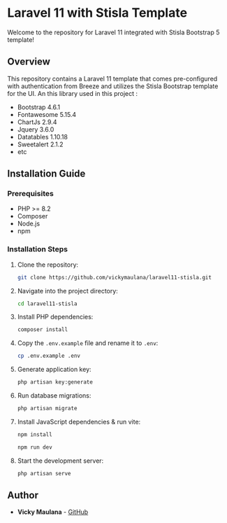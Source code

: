 # Laravel 11 with Stisla Template

Welcome to the repository for Laravel 11 integrated with Stisla Bootstrap 5 template!

## Overview

This repository contains a Laravel 11 template that comes pre-configured with authentication from Breeze and utilizes the Stisla Bootstrap template for the UI. An this library used in this project :

-   Bootstrap 4.6.1
-   Fontawesome 5.15.4
-   ChartJs 2.9.4
-   Jquery 3.6.0
-   Datatables 1.10.18
-   Sweetalert 2.1.2
-   etc

## Installation Guide

### Prerequisites

-   PHP >= 8.2
-   Composer
-   Node.js
-   npm

### Installation Steps

1. Clone the repository:

    ```bash
    git clone https://github.com/vickymaulana/laravel11-stisla.git
    ```

2. Navigate into the project directory:

    ```bash
    cd laravel11-stisla
    ```

3. Install PHP dependencies:

    ```bash
    composer install
    ```

4. Copy the `.env.example` file and rename it to `.env`:

    ```bash
    cp .env.example .env
    ```

5. Generate application key:

    ```bash
    php artisan key:generate
    ```

6. Run database migrations:

    ```bash
    php artisan migrate
    ```

7. Install JavaScript dependencies & run vite:

    ```bash
    npm install
    ```

    ```bash
    npm run dev
    ```

8. Start the development server:
    ```bash
    php artisan serve
    ```

## Author

-   **Vicky Maulana** - [GitHub](https://github.com/vickymaulana)
